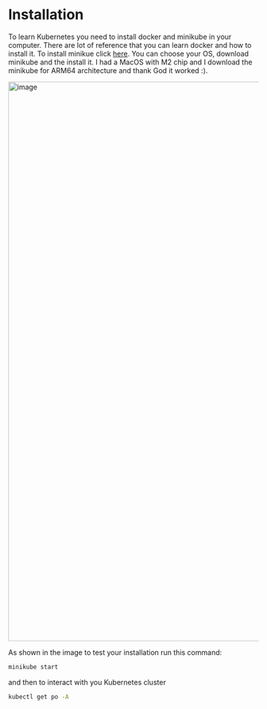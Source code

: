 # Installation

To learn Kubernetes you need to install docker and minikube in your computer.
There are lot of reference that you can learn docker and how to install it.
To install minikue click [here](https://minikube.sigs.k8s.io/docs/start/). You can choose your OS, download minikube and the install it.
I had a MacOS with M2 chip and I download the minikube for ARM64 architecture and thank God it worked :).

<img width="1125" alt="image" src="https://github.com/javadebadi/kubernetes-tutorial/assets/21107499/fd39efb8-35a0-48a3-a786-a6992e4ceaf7">

As shown in the image to test your installation run this command:
```bash
minikube start
```
and then to interact with you Kubernetes cluster
```bash
kubectl get po -A
```
